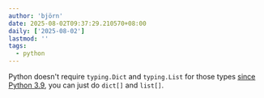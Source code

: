 ```yaml
---
author: 'björn'
date: 2025-08-02T09:37:29.210570+08:00
daily: ['2025-08-02']
lastmod: ''
tags:
  - python
---
```

Python doesn't require `typing.Dict` and `typing.List` for those types [since Python 3.9](https://mypy.readthedocs.io/en/stable/builtin_types.html#generic-types), you can just do `dict[]` and `list[]`.
